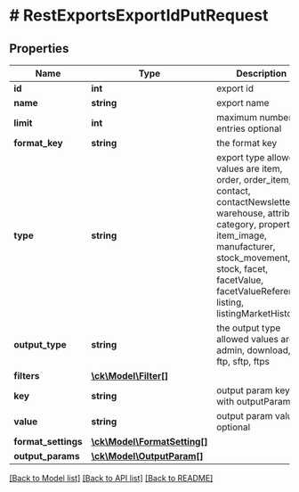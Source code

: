 # # RestExportsExportIdPutRequest

## Properties

Name | Type | Description | Notes
------------ | ------------- | ------------- | -------------
**id** | **int** | export id |
**name** | **string** | export name |
**limit** | **int** | maximum number of entries optional | [optional]
**format_key** | **string** | the format key |
**type** | **string** | export type  allowed values are item, order, order_item, contact, contactNewsletter, warehouse, attribute, category, property, item_image, manufacturer, stock_movement, stock, facet, facetValue, facetValueReference, listing, listingMarketHistory |
**output_type** | **string** | the output type  allowed values are admin, download, ftp, sftp, ftps |
**filters** | [**\ck\Model\Filter[]**](Filter.md) |  | [optional]
**key** | **string** | output param key  with outputParams |
**value** | **string** | output param value optional | [optional]
**format_settings** | [**\ck\Model\FormatSetting[]**](FormatSetting.md) |  | [optional]
**output_params** | [**\ck\Model\OutputParam[]**](OutputParam.md) |  | [optional]

[[Back to Model list]](../../README.md#models) [[Back to API list]](../../README.md#endpoints) [[Back to README]](../../README.md)
